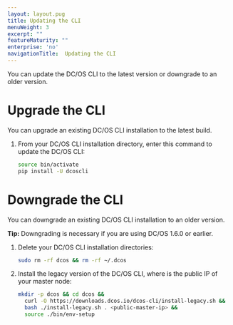 ```yaml
---
layout: layout.pug
title: Updating the CLI
menuWeight: 3
excerpt: ""
featureMaturity: ""
enterprise: 'no'
navigationTitle:  Updating the CLI
---
```


<!-- This source repo for this topic is https://github.com/dcos/dcos-docs -->


You can update the DC/OS CLI to the latest version or downgrade to an older version.

# <a name="upgrade"></a>Upgrade the CLI

You can upgrade an existing DC/OS CLI installation to the latest build.

1.  From your DC/OS CLI installation directory, enter this command to update the DC/OS CLI:
    
    ```bash
    source bin/activate
    pip install -U dcoscli
    ```

# <a name="downgrade"></a>Downgrade the CLI

You can downgrade an existing DC/OS CLI installation to an older version.

**Tip:** Downgrading is necessary if you are using DC/OS 1.6.0 or earlier.

1.  Delete your DC/OS CLI installation directories:
    
    ```bash
    sudo rm -rf dcos && rm -rf ~/.dcos
    ```

2.  Install the legacy version of the DC/OS CLI, where <public-master-ip> is the public IP of your master node:
    
    ```bash
    mkdir -p dcos && cd dcos && 
      curl -O https://downloads.dcos.io/dcos-cli/install-legacy.sh && 
      bash ./install-legacy.sh . <public-master-ip> && 
      source ./bin/env-setup
    ```
